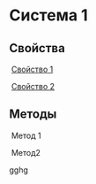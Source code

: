 # Система 1

## 	Свойства

​			[Свойство 1](http://ad.zamerin.ru/index.php?module=items/info&path=21-2/25-1&redirect_to=subentity&gotopage[115]=1)

​			[Свойство 2](sys2.md)

## 	Методы

​			Метод 1

​			Метод2

gghg
